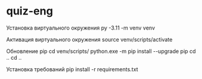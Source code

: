 # quiz-eng

Установка виртуального окружения
py -3.11 -m venv venv

Активация виртуального окружения
source venv/scripts/activate

Обновление pip
сd venv/scripts/
python.exe -m pip install --upgrade pip
cd ..
cd ..

Установка требований
pip install -r requirements.txt
